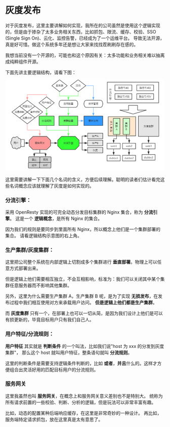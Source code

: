 # 灰度发布

对于灰度发布，这里主要讲解如何实现，我所在的公司虽然是使用这个逻辑实现的，但是由于掺杂了太多业务相关东西，比如抓包、限流、缓存、校验、SSO (Single Sign On)、云化、监控告警，已经成为了一个运维平台。
导致无法开源，真是好可惜。做这个系统多年还是想让大家来找找茬刷刷存在感的。

我想当前没有一个开源的，可能也和这个原因有关：太多功能和业务相关难以抽离成纯粹组件开源。

下面先讲主要逻辑结构，请看下图：

![](./abtest/main.png)

这里需要讲解一下下面几个名词的含义，方便后续理解。聪明的读者们估计看完这些名词概念应该就理解了灰度是如何实现的。

### 分流引擎：
采用 OpenResty 实现的可完全动态分发目标集群的 Nginx 集合，称为 **分流引擎**。
这是一个 **逻辑概念**，是所有 Nginx 的集合。

因为我们的规则是要同步到里面所有 Nginx，所以概念上他们是一个集群部署的集合。
请看逻辑结构示意图的右上角。

### 生产集群/灰度集群：
这里把公司整个系统在内部逻辑上切割成多个集群进行 **垂直部署**。物理上可以任意方式部署出来。

但是逻辑上他们需要相互独立，不会互相影响，标准为：我们可以关闭其中某个集群任意服务器而不影响其他集群。

另外，这里为什么需要生产集群 A，生产集群 B 呢，是为了实现 **无损发布**，在发布过程中我们相互使用对方来承载用户访问。 **但是逻辑上他们都是生产集群**。

而 **灰度集群** 只有一个，在部署上也可以一切从简，是因为我们设计上他们是可以有损更新的，毕竟目标用户只有我们自己人。


### 用户特征/分流规则：
**用户特征** 其实就是 **判断条件** 的一个叫法，比如我们说"host 为 xxx 的分发到灰度集群"，
那么这个 host 就叫用户特征，整条语句就叫 **分流规则**。

这里的判断条件是需要支持逻辑条件判断的，比如 **或者**，**并且**什么的。这样才方便组合出灵活好用的匹配目标用户的分流规则。


### 服务网关
这里我虽然也叫 **服务网关**，在概念上和服务网关意义差别也不是特别大。
统称为所有请求前置的一些校验、判断、分析的逻辑，但是玩法可以非常丰富有趣。

比如，动态的配置某种后端响应缓存，在这里是非常奇妙的一种设计。
再比如，服务端特定请求抓包，放在这里真是太有意思了。
